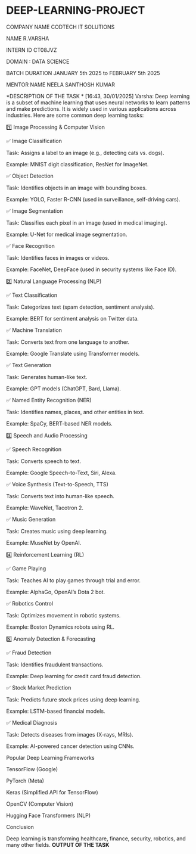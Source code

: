 # DEEP-LEARNING-PROJECT
COMPANY NAME CODTECH IT SOLUTIONS

NAME R.VARSHA

INTERN ID CT08JVZ

DOMAIN : DATA SCIENCE

BATCH DURATION JANUARY 5th 2025 to FEBRUARY 5th 2025

MENTOR NAME NEELA SANTHOSH KUMAR

*DESCRIPTION OF THE TASK *
[16:43, 30/01/2025] Varsha: Deep learning is a subset of machine learning that uses neural networks to learn patterns and make predictions. It is widely used in various applications across industries. Here are some common deep learning tasks:

1️⃣ Image Processing & Computer Vision

✅ Image Classification

Task: Assigns a label to an image (e.g., detecting cats vs. dogs).

Example: MNIST digit classification, ResNet for ImageNet.

✅ Object Detection

Task: Identifies objects in an image with bounding boxes.

Example: YOLO, Faster R-CNN (used in surveillance, self-driving cars).

✅ Image Segmentation

Task: Classifies each pixel in an image (used in medical imaging).

Example: U-Net for medical image segmentation.

✅ Face Recognition

Task: Identifies faces in images or videos.

Example: FaceNet, DeepFace (used in security systems like Face ID).

2️⃣ Natural Language Processing (NLP)

✅ Text Classification

Task: Categorizes text (spam detection, sentiment analysis).

Example: BERT for sentiment analysis on Twitter data.

✅ Machine Translation

Task: Converts text from one language to another.

Example: Google Translate using Transformer models.

✅ Text Generation

Task: Generates human-like text.

Example: GPT models (ChatGPT, Bard, Llama).

✅ Named Entity Recognition (NER)

Task: Identifies names, places, and other entities in text.

Example: SpaCy, BERT-based NER models.

3️⃣ Speech and Audio Processing

✅ Speech Recognition

Task: Converts speech to text.

Example: Google Speech-to-Text, Siri, Alexa.

✅ Voice Synthesis (Text-to-Speech, TTS)

Task: Converts text into human-like speech.

Example: WaveNet, Tacotron 2.

✅ Music Generation

Task: Creates music using deep learning.

Example: MuseNet by OpenAI.

4️⃣ Reinforcement Learning (RL)

✅ Game Playing

Task: Teaches AI to play games through trial and error.

Example: AlphaGo, OpenAI’s Dota 2 bot.

✅ Robotics Control

Task: Optimizes movement in robotic systems.

Example: Boston Dynamics robots using RL.

5️⃣ Anomaly Detection & Forecasting

✅ Fraud Detection

Task: Identifies fraudulent transactions.

Example: Deep learning for credit card fraud detection.

✅ Stock Market Prediction

Task: Predicts future stock prices using deep learning.

Example: LSTM-based financial models.

✅ Medical Diagnosis

Task: Detects diseases from images (X-rays, MRIs).

Example: AI-powered cancer detection using CNNs.

Popular Deep Learning Frameworks

TensorFlow (Google)

PyTorch (Meta)

Keras (Simplified API for TensorFlow)

OpenCV (Computer Vision)

Hugging Face Transformers (NLP)

Conclusion

Deep learning is transforming healthcare, finance, security, robotics, and many other fields.
**OUTPUT OF THE TASK**
